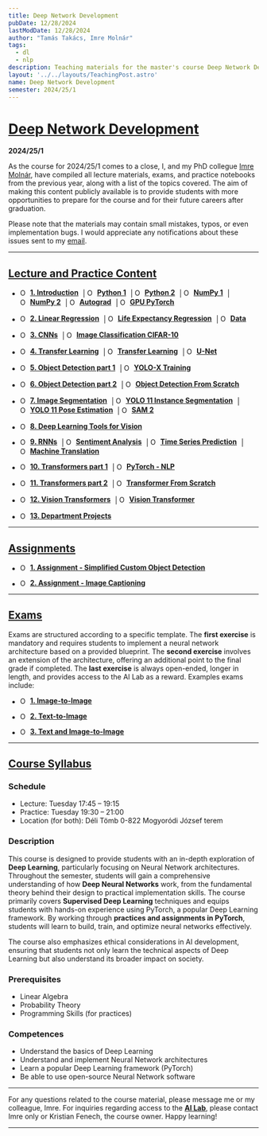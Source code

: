 ```yaml
---
title: Deep Network Development
pubDate: 12/28/2024
lastModDate: 12/28/2024
author: "Tamás Takács, Imre Molnár"
tags:
  - dl
  - nlp
description: Teaching materials for the master's course Deep Network Development (IPM-24fmiDNDEG), taught by myself and my PhD colleague Imre Molnár at Eötvös Loránd University (2024/25/1).
layout: '../../layouts/TeachingPost.astro'
name: Deep Network Development
semester: 2024/25/1
---
```


# <u>Deep Network Development</u>

**2024/25/1**

As the course for 2024/25/1 comes to a close, I, and my PhD collegue [Imre Molnár](https://curiouspercibal.github.io/), have compiled all lecture materials, exams, and practice notebooks from the previous year, along with a list of the topics covered. The aim of making this content publicly available is to provide students with more opportunities to prepare for the course and for their future careers after graduation.

Please note that the materials may contain small mistakes, typos, or even implementation bugs. I would appreciate any notifications about these issues sent to my [email](mailto:tamastheactual%40inf.elte.hu?subject=Issues%20with%20course%20material%20DND).

<hr class="border-1 border-t border-tcotta dark:border-dark-tcotta my-0" />

## <u> Lecture and Practice Content </u>

- <a href="lecture/1.pdf" target="_blank" class="hover:text-tcotta dark:hover:text-dark-tcotta" style="display: inline-flex; align-items: center; text-decoration: none; margin-right: 5px;"><Image loading="lazy" src="ppt.png" alt="Open PowerPoint" style="width: 15px; height: auto; max-width: 100%; margin-right: 5px;" /><strong><u>1. Introduction</u></strong></a> | <a href="https://colab.research.google.com/drive/1PCTkAYD_D-EB0VnQjxYjivGSuscXBKxl?usp=sharing" target="_blank" class="hover:text-tcotta dark:hover:text-dark-tcotta" style="display: inline-flex; align-items: center; text-decoration: none; margin-right: 5px;"><Image loading="lazy" src="colab-color.png" alt="Open in Colab" style="width: 15px; height: auto; margin-right: 5px;" /><strong><u>Python 1</strong></u></a> | <a href="https://colab.research.google.com/drive/11Gb2R5vjR7_u1v0EQ27ILEW5tNggQ-kr?usp=sharing" target="_blank" class="hover:text-tcotta dark:hover:text-dark-tcotta" style="display:inline-flex; align-items: center; text-decoration: none; margin-right: 5px;"><Image loading="lazy" src="colab-color.png" alt="Open in Colab" style="width: 15px; height: auto; margin-right: 5px;" /><strong><u>Python 2</u></strong></a> | <a href="https://colab.research.google.com/drive/11lGGnduGU9m1QnyNhbrl1bdFN4wuItSZ?usp=sharing" target="_blank" class="hover:text-tcotta dark:hover:text-dark-tcotta" style="display:inline-flex; align-items: center; text-decoration: none; margin-right: 5px;"><Image loading="lazy" src="colab-color.png" alt="Open in Colab" style="width: 15px; height: auto; margin-right: 5px;" /><strong><u>NumPy 1</u></strong></a> | <a href="https://colab.research.google.com/drive/1NZuk-VUDWbsWejKSHYVR1VE6k86UIZBv?usp=sharing" target="_blank" class="hover:text-tcotta dark:hover:text-dark-tcotta" style="display:inline-flex; align-items: center; text-decoration: none; margin-right: 5px;"><Image loading="lazy" src="colab-color.png" alt="Open in Colab" style="width: 15px; height: auto; margin-right: 5px;" /><strong><u>NumPy 2</u></strong></a> | <a href="https://colab.research.google.com/drive/1WkHdeRcdmq8lh2Jp5mRxeeOMQcDkTZkV?usp=sharing" target="_blank" class="hover:text-tcotta dark:hover:text-dark-tcotta" style="display:inline-flex; align-items: center; text-decoration: none; margin-right: 5px;"><Image loading="lazy" src="colab-color.png" alt="Open in Colab" style="width: 15px; height: auto; margin-right: 5px;" /><strong><u>Autograd</u></strong></a> | <a href="https://colab.research.google.com/drive/12VTIeP1MCFyaLHWo1zSWxKcCQ76fi7hu?usp=sharing" target="_blank" class="hover:text-tcotta dark:hover:text-dark-tcotta" style="display:inline-flex; align-items: center; text-decoration: none; margin-right: 5px;"><Image loading="lazy" src="colab-color.png" alt="Open in Colab" style="width: 15px; height: auto; margin-right: 5px;" /><strong><u>GPU PyTorch</u></strong></a>

- <a href="lecture/2.pdf" target="_blank" class="hover:text-tcotta dark:hover:text-dark-tcotta" style="display: inline-flex; align-items: center; text-decoration: none; margin-right: 5px;"><Image loading="lazy" src="ppt.png" alt="Open PowerPoint" style="width: 15px; height: auto; margin-right: 5px;" /><strong><u>2. Linear Regression</u></strong></a> | <a href="https://colab.research.google.com/drive/1ZPeKUjwnp1UeWFo62ZpcTaeI4JrJllKM?usp=sharing" target="_blank" class="hover:text-tcotta dark:hover:text-dark-tcotta" style="display: inline-flex; align-items: center; text-decoration: none; margin-right: 5px;"><Image loading="lazy" src="colab-color.png" alt="Open in Colab" style="width: 15px; height: auto; margin-right: 5px;" /><strong><u>Life Expectancy Regression</strong></u></a> | <a href="practice/LifeExpectancyData.csv" target="_blank" class="hover:text-tcotta dark:hover:text-dark-tcotta" style="display:inline-flex; align-items: center; text-decoration: none; margin-right: 5px;"><Image loading="lazy" src="excel.png" alt="Open PowerPoint" style="width: 15px; height: auto; margin-right: 5px;" /><strong><u>Data</u></strong></a>

- <a href="lecture/3.pdf" target="_blank" class="hover:text-tcotta dark:hover:text-dark-tcotta" style="display: inline-flex; align-items: center; text-decoration: none; margin-right: 5px;"><Image loading="lazy" src="ppt.png" alt="Open PowerPoint" style="width: 15px; height: auto; margin-right: 5px;" /><strong><u>3. CNNs</u></strong></a> | <a href="https://colab.research.google.com/drive/1sS6vjgYlf6F2YhrC51SMHPwJba20DxxJ?usp=sharing" target="_blank" class="hover:text-tcotta dark:hover:text-dark-tcotta" style="display: inline-flex; align-items: center; text-decoration: none; margin-right: 5px;"><Image loading="lazy" src="colab-color.png" alt="Open in Colab" style="width: 15px; height: auto; margin-right: 5px;" /><strong><u>Image Classification CIFAR-10</strong></u></a>

- <a href="lecture/4.pdf" target="_blank" class="hover:text-tcotta dark:hover:text-dark-tcotta" style="display: inline-flex; align-items: center; text-decoration: none; margin-right: 5px;"><Image loading="lazy" src="ppt.png" alt="Open PowerPoint" style="width: 15px; height: auto; margin-right: 5px;" /><strong><u>4. Transfer Learning</u></strong></a> | <a href="https://colab.research.google.com/drive/1Urp9rVDzZPQ8Zdz0PoVKZtaPZuAOwkqF?usp=sharing" target="_blank" class="hover:text-tcotta dark:hover:text-dark-tcotta" style="display: inline-flex; align-items: center; text-decoration: none; margin-right: 5px;"><Image loading="lazy" src="colab-color.png" alt="Open in Colab" style="width: 15px; height: auto; margin-right: 5px;" /><strong><u>Transfer Learning</strong></u></a> | <a href="https://colab.research.google.com/drive/1txAqAFxTRLSPhrw7u0w9Vnf1t8_ohCmr?usp=sharing" target="_blank" class="hover:text-tcotta dark:hover:text-dark-tcotta" style="display: inline-flex; align-items: center; text-decoration: none; margin-right: 5px;"><Image loading="lazy" src="colab-color.png" alt="Open in Colab" style="width: 15px; height: auto; margin-right: 5px;" /><strong><u>U-Net</strong></u></a>

- <a href="lecture/5.pdf" target="_blank" class="hover:text-tcotta dark:hover:text-dark-tcotta" style="display: inline-flex; align-items: center; text-decoration: none; margin-right: 5px;"><Image loading="lazy" src="ppt.png" alt="Open PowerPoint" style="width: 15px; height: auto; margin-right: 5px;" /><strong><u>5. Object Detection part 1</u></strong></a> | <a href="https://colab.research.google.com/drive/1JhJZSO1xVhuwBorErgrntX6t3jBo6AZt?usp=sharing" target="_blank" class="hover:text-tcotta dark:hover:text-dark-tcotta" style="display: inline-flex; align-items: center; text-decoration: none; margin-right: 5px;"><Image loading="lazy" src="colab-color.png" alt="Open in Colab" style="width: 15px; height: auto; margin-right: 5px;" /><strong><u>YOLO-X Training</strong></u></a>

- <a href="lecture/6.pdf" target="_blank" class="hover:text-tcotta dark:hover:text-dark-tcotta" style="display: inline-flex; align-items: center; text-decoration: none; margin-right: 5px;"><Image loading="lazy" src="ppt.png" alt="Open PowerPoint" style="width: 15px; height: auto; margin-right: 5px;" /><strong><u>6. Object Detection part 2</u></strong></a> | <a href="https://colab.research.google.com/drive/1r1TQevDgexncd2NpHJLvjfWL-_HKy2jT?usp=sharing" target="_blank" class="hover:text-tcotta dark:hover:text-dark-tcotta" style="display: inline-flex; align-items: center; text-decoration: none; margin-right: 5px;"><Image loading="lazy" src="colab-color.png" alt="Open in Colab" style="width: 15px; height: auto; margin-right: 5px;" /><strong><u>Object Detection From Scratch</strong></u></a>

- <a href="lecture/7.pdf" target="_blank" class="hover:text-tcotta dark:hover:text-dark-tcotta" style="display: inline-flex; align-items: center; text-decoration: none; margin-right: 5px;"><Image loading="lazy" src="ppt.png" alt="Open PowerPoint" style="width: 15px; height: auto; margin-right: 5px;" /><strong><u>7. Image Segmentation</u></strong></a> | <a href="https://colab.research.google.com/drive/1asBca8ROMn8swA4r11qMJoQ1oOiQzIfM?usp=sharing" target="_blank" class="hover:text-tcotta dark:hover:text-dark-tcotta" style="display: inline-flex; align-items: center; text-decoration: none; margin-right: 5px;"><Image loading="lazy" src="colab-color.png" alt="Open in Colab" style="width: 15px; height: auto; margin-right: 5px;" /><strong><u>YOLO 11 Instance Segmentation</strong></u></a> | <a href="https://colab.research.google.com/drive/1hjzMAEJtTUNmuI3XhHm2nr99SiE29r3Q?usp=sharing" target="_blank" class="hover:text-tcotta dark:hover:text-dark-tcotta" style="display: inline-flex; align-items: center; text-decoration: none; margin-right: 5px;"><Image loading="lazy" src="colab-color.png" alt="Open in Colab" style="width: 15px; height: auto; margin-right: 5px;" /><strong><u>YOLO 11 Pose Estimation</strong></u></a> | <a href="https://colab.research.google.com/drive/1qr0PTdUWTUueNHwdW4UJ-Ua8-wBLmdLT?usp=sharing" target="_blank" class="hover:text-tcotta dark:hover:text-dark-tcotta" style="display: inline-flex; align-items: center; text-decoration: none; margin-right: 5px;"><Image loading="lazy" src="colab-color.png" alt="Open in Colab" style="width: 15px; height: auto; margin-right: 5px;" /><strong><u>SAM 2</strong></u></a>

- <a href="lecture/8.pdf" target="_blank" class="hover:text-tcotta dark:hover:text-dark-tcotta" style="display: inline-flex; align-items: center; text-decoration: none; margin-right: 5px;"><Image loading="lazy" src="ppt.png" alt="Open PowerPoint" style="width: 15px; height: auto; margin-right: 5px;" /><strong><u>8. Deep Learning Tools for Vision</u></strong></a>

- <a href="lecture/9.pdf" target="_blank" class="hover:text-tcotta dark:hover:text-dark-tcotta" style="display: inline-flex; align-items: center; text-decoration: none; margin-right: 5px;"><Image loading="lazy" src="ppt.png" alt="Open PowerPoint" style="width: 15px; height: auto; margin-right: 5px;" /><strong><u>9. RNNs</u></strong></a> | <a href="https://colab.research.google.com/drive/1dMGeC66RFPOvPRsYzEEEvJfArv8MQ3yg?usp=sharing" target="_blank" class="hover:text-tcotta dark:hover:text-dark-tcotta" style="display: inline-flex; align-items: center; text-decoration: none; margin-right: 5px;"><Image loading="lazy" src="colab-color.png" alt="Open in Colab" style="width: 15px; height: auto; margin-right: 5px;" /><strong><u>Sentiment Analysis</strong></u></a> | <a href="https://colab.research.google.com/drive/1KT0h_mSWLy78nyvKIcKQnhhDnYscu4Yh?usp=sharing" target="_blank" class="hover:text-tcotta dark:hover:text-dark-tcotta" style="display: inline-flex; align-items: center; text-decoration: none; margin-right: 5px;"><Image loading="lazy" src="colab-color.png" alt="Open in Colab" style="width: 15px; height: auto; margin-right: 5px;" /><strong><u>Time Series Prediction</strong></u></a> | <a href="https://colab.research.google.com/drive/1ewmlGuoJpNCILr2kR-rl39XCZaW1saRU?usp=sharing" target="_blank" class="hover:text-tcotta dark:hover:text-dark-tcotta" style="display: inline-flex; align-items: center; text-decoration: none; margin-right: 5px;"><Image loading="lazy" src="colab-color.png" alt="Open in Colab" style="width: 15px; height: auto; margin-right: 5px;" /><strong><u>Machine Translation</strong></u></a>

- <a href="lecture/10.pdf" target="_blank" class="hover:text-tcotta dark:hover:text-dark-tcotta" style="display: inline-flex; align-items: center; text-decoration: none; margin-right: 5px;"><Image loading="lazy" src="ppt.png" alt="Open PowerPoint" style="width: 15px; height: auto; margin-right: 5px;" /><strong><u>10. Transformers part 1</u></strong></a> | <a href="https://colab.research.google.com/drive/1sHvFd2k-ez-jxiWwbiJXMJUbPFzi3tjo?usp=sharing" target="_blank" class="hover:text-tcotta dark:hover:text-dark-tcotta" style="display: inline-flex; align-items: center; text-decoration: none; margin-right: 5px;"><Image loading="lazy" src="colab-color.png" alt="Open in Colab" style="width: 15px; height: auto; margin-right: 5px;" /><strong><u>PyTorch - NLP</strong></u></a>

- <a href="lecture/11.pdf" target="_blank" class="hover:text-tcotta dark:hover:text-dark-tcotta" style="display: inline-flex; align-items: center; text-decoration: none; margin-right: 5px;"><Image loading="lazy" src="ppt.png" alt="Open PowerPoint" style="width: 15px; height: auto; margin-right: 5px;" /><strong><u>11. Transformers part 2</u></strong></a> | <a href="https://colab.research.google.com/drive/1NQlPHWaVkQfgqKsJqOP3CQizGVvNMkVp?usp=sharing" target="_blank" class="hover:text-tcotta dark:hover:text-dark-tcotta" style="display: inline-flex; align-items: center; text-decoration: none; margin-right: 5px;"><Image loading="lazy" src="colab-color.png" alt="Open in Colab" style="width: 15px; height: auto; margin-right: 5px;" /><strong><u>Transformer From Scratch</strong></u></a>

- <a href="lecture/12.pdf" target="_blank" class="hover:text-tcotta dark:hover:text-dark-tcotta" style="display: inline-flex; align-items: center; text-decoration: none; margin-right: 5px;"><Image loading="lazy" src="ppt.png" alt="Open PowerPoint" style="width: 15px; height: auto; margin-right: 5px;" /><strong><u>12. Vision Transformers</u></strong></a> | <a href="https://colab.research.google.com/drive/1A6dD7hhctpIhG_ny7z6I74DaJUE07mRq?usp=sharing" target="_blank" class="hover:text-tcotta dark:hover:text-dark-tcotta" style="display: inline-flex; align-items: center; text-decoration: none; margin-right: 5px;"><Image loading="lazy" src="colab-color.png" alt="Open in Colab" style="width: 15px; height: auto; margin-right: 5px;" /><strong><u>Vision Transformer</strong></u></a>

- <a href="lecture/13.pdf" target="_blank" class="hover:text-tcotta dark:hover:text-dark-tcotta" style="display: inline-flex; align-items: center; text-decoration: none; margin-right: 5px;"><Image loading="lazy" src="ppt.png" alt="Open PowerPoint" style="width: 15px; height: auto; margin-right: 5px;" /><strong><u>13. Department Projects</u></strong></a>

<hr class="border-1 border-t border-tcotta dark:border-dark-tcotta my-0" />

## <u> Assignments </u>

- <a href="https://colab.research.google.com/drive/1awxRIa1RlRH5VRrRY3GR9NqTm65jVzHJ?usp=sharing" target="_blank" class="hover:text-tcotta dark:hover:text-dark-tcotta" style="display: inline-flex; align-items: center; text-decoration: none; margin-right: 5px;"><Image loading="lazy" src="colab-color.png" alt="Open PowerPoint" style="width: 15px; height: auto; margin-right: 5px;" /><strong><u>1. Assignment - Simplified Custom Object Detection</u></strong></a>

- <a href="https://colab.research.google.com/drive/16xiQfwXr-CQ5h03d3eiSXOYOkFzdIczJ?usp=sharing" target="_blank" class="hover:text-tcotta dark:hover:text-dark-tcotta" style="display: inline-flex; align-items: center; text-decoration: none; margin-right: 5px;"><Image loading="lazy" src="colab-color.png" alt="Open PowerPoint" style="width: 15px; height: auto; margin-right: 5px;" /><strong><u>2. Assignment - Image Captioning</u></strong></a>

<hr class="border-1 border-t border-tcotta dark:border-dark-tcotta my-0" />

## <u> Exams </u>

Exams are structured according to a specific template. The **first exercise** is mandatory and requires students to implement a neural network architecture based on a provided blueprint. The **second exercise** involves an extension of the architecture, offering an additional point to the final grade if completed. The **last exercise** is always open-ended, longer in length, and provides access to the AI Lab as a reward. Examples exams include:

- <a href="https://colab.research.google.com/drive/1mIKk80gAjuJ8vI7Bj8qMeh4qffs6moiq?usp=sharing" target="_blank" class="hover:text-tcotta dark:hover:text-dark-tcotta" style="display: inline-flex; align-items: center; text-decoration: none; margin-right: 5px;"><Image loading="lazy" src="colab-color.png" alt="Open PowerPoint" style="width: 15px; height: auto; margin-right: 5px;" /><strong><u>1. Image-to-Image</u></strong></a>

- <a href="https://colab.research.google.com/drive/1-iMoZGdDIG5F6JfvYUHAwpjwzlWMOeGG?usp=sharing" target="_blank" class="hover:text-tcotta dark:hover:text-dark-tcotta" style="display: inline-flex; align-items: center; text-decoration: none; margin-right: 5px;"><Image loading="lazy" src="colab-color.png" alt="Open PowerPoint" style="width: 15px; height: auto; margin-right: 5px;" /><strong><u>2. Text-to-Image</u></strong></a>

- <a href="https://colab.research.google.com/drive/1AfttGlwprhewvEnc_bQDJptNxd3clOOw?usp=sharing" target="_blank" class="hover:text-tcotta dark:hover:text-dark-tcotta" style="display: inline-flex; align-items: center; text-decoration: none; margin-right: 5px;"><Image loading="lazy" src="colab-color.png" alt="Open PowerPoint" style="width: 15px; height: auto; margin-right: 5px;" /><strong><u>3. Text and Image-to-Image</u></strong></a>

<hr class="border-1 border-t border-tcotta dark:border-dark-tcotta my-0" />

## <u> Course Syllabus </u>

### Schedule

- Lecture: Tuesday 17:45 – 19:15
- Practice: Tuesday 19:30 – 21:00
- Location (for both): Déli Tömb 0-822 Mogyoródi József terem

### Description

This course is designed to provide students with an in-depth exploration of **Deep Learning**, particularly
focusing on Neural Network architectures. Throughout the semester, students will gain a comprehensive
understanding of how **Deep Neural Networks** work, from the fundamental theory behind their design to
practical implementation skills. The course primarily covers **Supervised Deep Learning** techniques and
equips students with hands-on experience using PyTorch, a popular Deep Learning framework. By working
through **practices and assignments in PyTorch**, students will learn to build, train, and optimize neural
networks effectively.

The course also emphasizes ethical considerations in AI development, ensuring that students not only learn
the technical aspects of Deep Learning but also understand its broader impact on society.

### Prerequisites

- Linear Algebra
- Probability Theory
- Programming Skills (for practices)

### Competences

- Understand the basics of Deep Learning
- Understand and implement Neural Network architectures
- Learn a popular Deep Learning framework (PyTorch)
- Be able to use open-source Neural Network software

<hr class="border-1 border-t border-tcotta dark:border-dark-tcotta my-0" />

For any questions related to the course material, please message me or my colleague, Imre. For inquiries regarding access to the <u>**AI Lab**</u>, please contact Imre only or Kristian Fenech, the course owner. Happy learning!

<hr class="border-1 border-t border-tcotta dark:border-dark-tcotta my-0" />